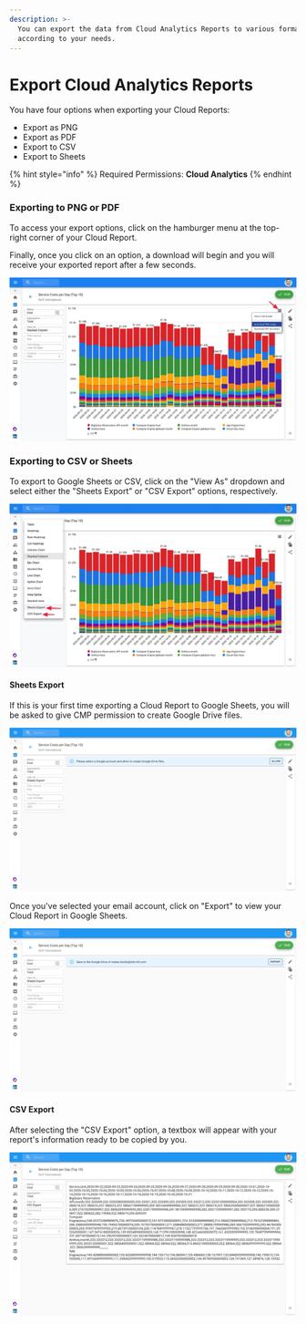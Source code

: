```yaml
---
description: >-
  You can export the data from Cloud Analytics Reports to various formats,
  according to your needs.
---
```


# Export Cloud Analytics Reports

You have four options when exporting your Cloud Reports:

* Export as PNG
* Export as PDF
* Export to CSV
* Export to Sheets

{% hint style="info" %}
Required Permissions: **Cloud Analytics**
{% endhint %}

### Exporting to PNG or PDF

To access your export options, click on the hamburger menu at the top-right corner of your Cloud Report.

Finally, once you click on an option, a download will begin and you will receive your exported report after a few seconds.

![](../.gitbook/assets/cloudreportsexport1.jpg)



### Exporting to CSV or Sheets

To export to Google Sheets or CSV, click on the "View As" dropdown and select either the "Sheets Export" or "CSV Export" options, respectively.

![](../.gitbook/assets/cloudreportsexport2.jpg)

#### Sheets Export

If this is your first time exporting a Cloud Report to Google Sheets, you will be asked to give CMP permission to create Google Drive files.

![](../.gitbook/assets/cloudreportsexportsheets1.jpg)

Once you've selected your email account, click on "Export" to view your Cloud Report in Google Sheets.

![](../.gitbook/assets/cloudreportsexportsheets2.jpg)

#### 

#### CSV Export

After selecting the "CSV Export" option, a textbox will appear with your report's information ready to be copied by you.

![](../.gitbook/assets/cloudreportscsv.jpg)

